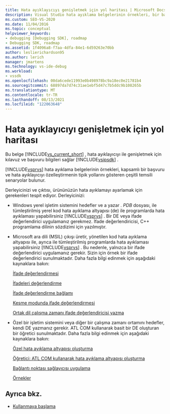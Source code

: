 ```yaml
---
title: Hata ayıklayıcıyı genişletmek için yol haritası | Microsoft Docs
description: Visual Studio hata ayıklama belgelerinin örnekleri, bir başvuru ve hata ayıklayıcıyı özelleştirmenin tipik yollarını gösteren çeşitli senaryolar vardır.
ms.custom: SEO-VS-2020
ms.date: 11/04/2016
ms.topic: conceptual
helpviewer_keywords:
- debugging [Debugging SDK], roadmap
- Debugging SDK, roadmap
ms.assetid: 1f4096a8-f7aa-4dfa-84e1-6d59263e70bb
author: leslierichardson95
ms.author: lerich
manager: jmartens
ms.technology: vs-ide-debug
ms.workload:
- vssdk
ms.openlocfilehash: 00da6cede11993e0b498978bc9a18ec0e21781b4
ms.sourcegitcommit: 68897da7d74c31ae1ebf5d47c7b5ddc9b108265b
ms.translationtype: MT
ms.contentlocale: tr-TR
ms.lasthandoff: 08/13/2021
ms.locfileid: "122063648"
---
```

# <a name="roadmap-for-extending-the-debugger"></a>Hata ayıklayıcıyı genişletmek için yol haritası
Bu belge [!INCLUDE[vs_current_short](../../code-quality/includes/vs_current_short_md.md)] , hata ayıklayıcıyı ile genişletmek için kılavuz ve başvuru bilgileri sağlar [!INCLUDE[vsipsdk](../../extensibility/includes/vsipsdk_md.md)] .

 [!INCLUDE[vsprvs](../../code-quality/includes/vsprvs_md.md)] hata ayıklama belgelerinin örnekleri, kapsamlı bir başvuru ve hata ayıklayıcıyı özelleştirmenin tipik yollarını gösteren çeşitli temsili senaryolar bulunur.

 Derleyicinizi ve çıktısı, ürününüzün hata ayıklamayı ayarlamak için gerekenleri tespit ediyor. Derleyicinizi:

- Windows yerel işletim sistemini hedefler ve a yazar *. PDB* dosyası, ile tümleştirilmiş yerel kod hata ayıklama altyapısı (de) ile programlarda hata ayıklaması yapabilirsiniz [!INCLUDE[vsprvs](../../code-quality/includes/vsprvs_md.md)] . Bir DE veya ifade değerlendirici uygulamanız gerekmez. İfade değerlendiricisi, C++ programlama dilinin sözdizimi için yazılmıştır.

- Microsoft ara dili (MSIL) çıkışı üretir, yönetilen kod hata ayıklama altyapısı ile, ayrıca ile tümleştirilmiş programlarda hata ayıklaması yapabilirsiniz [!INCLUDE[vsprvs](../../code-quality/includes/vsprvs_md.md)] . Bu nedenle, yalnızca bir ifade değerlendirici uygulamanız gerekir. Sizin için örnek bir ifade değerlendirici sunulmaktadır. Daha fazla bilgi edinmek için aşağıdaki kaynaklara bakın:

   [İfade değerlendirmesi](../../extensibility/debugger/expression-evaluation-visual-studio-debugging-sdk.md)

   [İfadeleri değerlendirme](../../extensibility/debugger/evaluating-expressions.md)

   [İfade değerlendirme bağlamı](../../extensibility/debugger/expression-evaluation-context.md)

   [Kesme modunda ifade değerlendirmesi](../../extensibility/debugger/expression-evaluation-in-break-mode.md)

   [Ortak dil çalışma zamanı ifade değerlendiricisi yazma](../../extensibility/debugger/writing-a-common-language-runtime-expression-evaluator.md)

- Özel bir işletim sistemini veya diğer bir çalışma zamanı ortamını hedefler, kendi DE yazmanız gerekir. ATL COM kullanarak basit bir DE oluşturan bir öğretici sunulmaktadır. Daha fazla bilgi edinmek için aşağıdaki kaynaklara bakın:

   [Özel hata ayıklama altyapısı oluşturma](../../extensibility/debugger/creating-a-custom-debug-engine.md)

   [Öğretici: ATL COM kullanarak hata ayıklama altyapısı oluşturma](/previous-versions/bb147024(v=vs.90))

   [Bağlantı noktası sağlayıcısı uygulama](../../extensibility/debugger/implementing-a-port-supplier.md)

   [Örnekler](../../extensibility/debugger/visual-studio-debugging-samples.md)

## <a name="see-also"></a>Ayrıca bkz.
- [Kullanmaya başlama](../../extensibility/debugger/getting-started-with-debugger-extensibility.md)